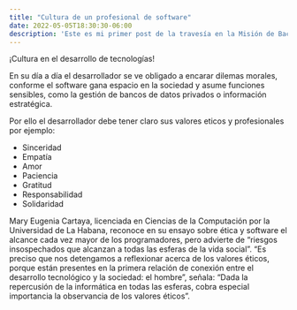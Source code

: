 ```yaml
---
title: "Cultura de un profesional de software"
date: 2022-05-05T18:30:30-06:00
description: 'Este es mi primer post de la travesía en la Misión de Backend con Node JS de Launch X.'
---
```


¡Cultura en el desarrollo de tecnologías!

En su día a día el desarrollador se ve obligado a encarar dilemas morales, conforme el software gana espacio
en la sociedad y asume funciones sensibles, como la gestión de bancos de datos privados o información estratégica.

Por ello el desarrollador debe tener claro sus valores eticos y profesionales por ejemplo:

- Sinceridad
- Empatía
- Amor
- Paciencia
- Gratitud
- Responsabilidad
- Solidaridad

Mary Eugenia Cartaya, licenciada en Ciencias de la Computación por la Universidad de La Habana,
 reconoce en su ensayo sobre ética y software el alcance cada vez mayor de los programadores, 
 pero advierte de “riesgos insospechados que alcanzan a todas las esferas de la vida social”. 
 “Es preciso que nos detengamos a reflexionar acerca de los valores éticos,
 porque están presentes en la primera relación de conexión entre el desarrollo tecnológico y la sociedad: el hombre”,
 señala: “Dada la repercusión de la informática en todas las esferas,
 cobra especial importancia la observancia de los valores éticos”.
